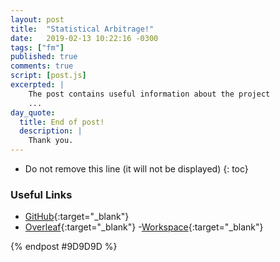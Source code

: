```yaml
---
layout: post
title:  "Statistical Arbitrage!"
date:   2019-02-13 10:22:16 -0300
tags: ["fm"]
published: true
comments: true
script: [post.js]
excerpted: |
    The post contains useful information about the project
    ...
day_quote:
  title: End of post!
  description: |
    Thank you.
---
```



* Do not remove this line (it will not be displayed)
{: toc}

<!--[Emoji Syntax](https://www.webpagefx.com/tools/emoji-cheat-sheet/){:target="_blank"}-->

### Useful Links


- [GitHub](https://github.com/sumitram/fm-statarb/){:target="_blank"}
- [Overleaf](https://www.overleaf.com/project/5d67a086a15546264a164365/){:target="_blank"}
-[Workspace](http://localhost:9990/tree/fm-statarb){:target="_blank"}




{% endpost #9D9D9D %}
